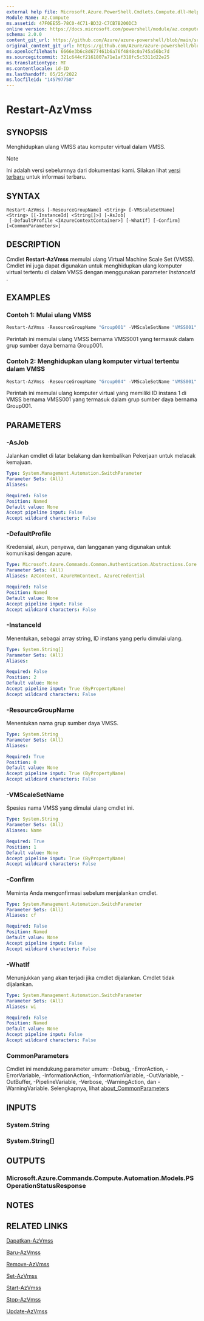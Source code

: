 ```yaml
---
external help file: Microsoft.Azure.PowerShell.Cmdlets.Compute.dll-Help.xml
Module Name: Az.Compute
ms.assetid: 47F0EE55-78C0-4C71-BD32-C7CB7B200DC3
online version: https://docs.microsoft.com/powershell/module/az.compute/restart-azvmss
schema: 2.0.0
content_git_url: https://github.com/Azure/azure-powershell/blob/main/src/Compute/Compute/help/Restart-AzVmss.md
original_content_git_url: https://github.com/Azure/azure-powershell/blob/main/src/Compute/Compute/help/Restart-AzVmss.md
ms.openlocfilehash: 6666e3b6c8d677461b6a76f4848c0a745a56bc7d
ms.sourcegitcommit: 321c644cf2161807a71e1af318fc5c5311d22e25
ms.translationtype: MT
ms.contentlocale: id-ID
ms.lasthandoff: 05/25/2022
ms.locfileid: "145797758"
---
```

# Restart-AzVmss

## SYNOPSIS
Menghidupkan ulang VMSS atau komputer virtual dalam VMSS.

> [!NOTE]
>Ini adalah versi sebelumnya dari dokumentasi kami. Silakan lihat [versi terbaru](/powershell/module/az.compute/restart-azvmss) untuk informasi terbaru.

## SYNTAX

```
Restart-AzVmss [-ResourceGroupName] <String> [-VMScaleSetName] <String> [[-InstanceId] <String[]>] [-AsJob]
 [-DefaultProfile <IAzureContextContainer>] [-WhatIf] [-Confirm] [<CommonParameters>]
```

## DESCRIPTION
Cmdlet **Restart-AzVmss** memulai ulang Virtual Machine Scale Set (VMSS).
Cmdlet ini juga dapat digunakan untuk menghidupkan ulang komputer virtual tertentu di dalam VMSS dengan menggunakan parameter *InstanceId* .

## EXAMPLES

### Contoh 1: Mulai ulang VMSS
```powershell
Restart-AzVmss -ResourceGroupName "Group001" -VMScaleSetName "VMSS001";
```

Perintah ini memulai ulang VMSS bernama VMSS001 yang termasuk dalam grup sumber daya bernama Group001.

### Contoh 2: Menghidupkan ulang komputer virtual tertentu dalam VMSS
```powershell
Restart-AzVmss -ResourceGroupName "Group004" -VMScaleSetName "VMSS001" -InstanceId "1"
```

Perintah ini memulai ulang komputer virtual yang memiliki ID instans 1 di VMSS bernama VMSS001 yang termasuk dalam grup sumber daya bernama Group001.

## PARAMETERS

### -AsJob
Jalankan cmdlet di latar belakang dan kembalikan Pekerjaan untuk melacak kemajuan.

```yaml
Type: System.Management.Automation.SwitchParameter
Parameter Sets: (All)
Aliases:

Required: False
Position: Named
Default value: None
Accept pipeline input: False
Accept wildcard characters: False
```

### -DefaultProfile
Kredensial, akun, penyewa, dan langganan yang digunakan untuk komunikasi dengan azure.

```yaml
Type: Microsoft.Azure.Commands.Common.Authentication.Abstractions.Core.IAzureContextContainer
Parameter Sets: (All)
Aliases: AzContext, AzureRmContext, AzureCredential

Required: False
Position: Named
Default value: None
Accept pipeline input: False
Accept wildcard characters: False
```

### -InstanceId
Menentukan, sebagai array string, ID instans yang perlu dimulai ulang.

```yaml
Type: System.String[]
Parameter Sets: (All)
Aliases:

Required: False
Position: 2
Default value: None
Accept pipeline input: True (ByPropertyName)
Accept wildcard characters: False
```

### -ResourceGroupName
Menentukan nama grup sumber daya VMSS.

```yaml
Type: System.String
Parameter Sets: (All)
Aliases:

Required: True
Position: 0
Default value: None
Accept pipeline input: True (ByPropertyName)
Accept wildcard characters: False
```

### -VMScaleSetName
Spesies nama VMSS yang dimulai ulang cmdlet ini.

```yaml
Type: System.String
Parameter Sets: (All)
Aliases: Name

Required: True
Position: 1
Default value: None
Accept pipeline input: True (ByPropertyName)
Accept wildcard characters: False
```

### -Confirm
Meminta Anda mengonfirmasi sebelum menjalankan cmdlet.

```yaml
Type: System.Management.Automation.SwitchParameter
Parameter Sets: (All)
Aliases: cf

Required: False
Position: Named
Default value: None
Accept pipeline input: False
Accept wildcard characters: False
```

### -WhatIf
Menunjukkan yang akan terjadi jika cmdlet dijalankan. Cmdlet tidak dijalankan.

```yaml
Type: System.Management.Automation.SwitchParameter
Parameter Sets: (All)
Aliases: wi

Required: False
Position: Named
Default value: None
Accept pipeline input: False
Accept wildcard characters: False
```

### CommonParameters
Cmdlet ini mendukung parameter umum: -Debug, -ErrorAction, -ErrorVariable, -InformationAction, -InformationVariable, -OutVariable, -OutBuffer, -PipelineVariable, -Verbose, -WarningAction, dan -WarningVariable. Selengkapnya, lihat [about_CommonParameters](http://go.microsoft.com/fwlink/?LinkID=113216)

## INPUTS

### System.String

### System.String[]

## OUTPUTS

### Microsoft.Azure.Commands.Compute.Automation.Models.PSOperationStatusResponse

## NOTES

## RELATED LINKS

[Dapatkan-AzVmss](./Get-AzVmss.md)

[Baru-AzVmss](./New-AzVmss.md)

[Remove-AzVmss](./Remove-AzVmss.md)

[Set-AzVmss](./Set-AzVmss.md)

[Start-AzVmss](./Start-AzVmss.md)

[Stop-AzVmss](./Stop-AzVmss.md)

[Update-AzVmss](./Update-AzVmss.md)


